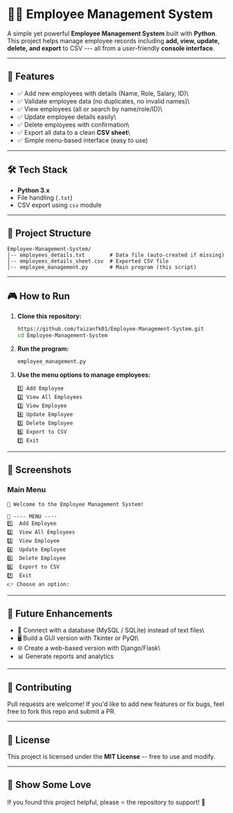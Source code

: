 # 👨‍💼 Employee Management System

A simple yet powerful **Employee Management System** built with
**Python**.\
This project helps manage employee records including **add, view,
update, delete, and export** to CSV --- all from a user-friendly
**console interface**.

------------------------------------------------------------------------

## 🚀 Features

-   ✅ Add new employees with details (Name, Role, Salary, ID)\
-   ✅ Validate employee data (no duplicates, no invalid names)\
-   ✅ View employees (all or search by name/role/ID)\
-   ✅ Update employee details easily\
-   ✅ Delete employees with confirmation\
-   ✅ Export all data to a clean **CSV sheet**\
-   ✅ Simple menu-based interface (easy to use)

------------------------------------------------------------------------

## 🛠️ Tech Stack

-   **Python 3.x**
-   File handling (`.txt`)
-   CSV export using `csv` module

------------------------------------------------------------------------

## 📂 Project Structure

    Employee-Management-System/
    │-- employees_details.txt        # Data file (auto-created if missing)
    │-- employees_details_sheet.csv  # Exported CSV file
    │-- employee_management.py       # Main program (this script)

------------------------------------------------------------------------

## 🎮 How to Run

1.  **Clone this repository:**

    ``` bash
    https://github.com/faizanfk01/Employee-Management-System.git
    cd Employee-Management-System
    ```

2.  **Run the program:**

    ``` bash
    employee_management.py
    ```

3.  **Use the menu options to manage employees:**

        1️⃣ Add Employee
        2️⃣ View All Employees
        3️⃣ View Employee
        4️⃣ Update Employee
        5️⃣ Delete Employee
        6️⃣ Export to CSV
        7️⃣ Exit

------------------------------------------------------------------------

## 📸 Screenshots

### Main Menu

    👋 Welcome to the Employee Management System!

    📌 ---- MENU ----
    1️⃣  Add Employee
    2️⃣  View All Employees
    3️⃣  View Employee
    4️⃣  Update Employee
    5️⃣  Delete Employee
    6️⃣  Export to CSV
    7️⃣  Exit
    👉 Choose an option:

------------------------------------------------------------------------

## 🔮 Future Enhancements

-   🔗 Connect with a database (MySQL / SQLite) instead of text files\
-   🖥️ Build a GUI version with Tkinter or PyQt\
-   🌐 Create a web-based version with Django/Flask\
-   📊 Generate reports and analytics

------------------------------------------------------------------------

## 🤝 Contributing

Pull requests are welcome! If you'd like to add new features or fix
bugs, feel free to fork this repo and submit a PR.

------------------------------------------------------------------------

## 📜 License

This project is licensed under the **MIT License** -- free to use and
modify.

------------------------------------------------------------------------

## 🌟 Show Some Love

If you found this project helpful, please ⭐ the repository to support!
🚀
